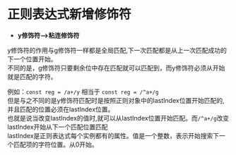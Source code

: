 # 正则表达式新增修饰符
- **y修饰符-->粘连修饰符**  

y修饰符的作用与g修饰符一样都是全局匹配,下一次匹配都是从上一次匹配成功的下一个位置开始。  
不同的是，g修饰符只要剩余位中存在匹配就可以匹配到，而y修饰符必须从开始就是匹配的字符。  

例如：`const reg = /a+/y` 相当于 `const reg = /^a+/g`  
但是与之不同的是y修饰符匹配时是按照正则对象中的lastIndex位置开始匹配的,并且匹配的位置必须在lastIndex位置。  
也就是说当改变lastIndex的值时,就可以从lastIndex位置开始匹配。而`/^a+/g`改变lastIndex开始从下一个匹配位置匹配  
lastIndex是正则表达式每个实例都有的属性。值是一个整数，表示开始搜索下一个匹配项的字符位置。从0开始。   
